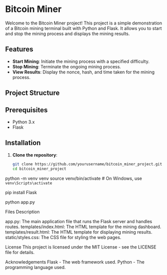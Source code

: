 # Bitcoin Miner

Welcome to the Bitcoin Miner project! This project is a simple demonstration of a Bitcoin mining terminal built with Python and Flask. It allows you to start and stop the mining process and displays the mining results.

## Features

- **Start Mining**: Initiate the mining process with a specified difficulty.
- **Stop Mining**: Terminate the ongoing mining process.
- **View Results**: Display the nonce, hash, and time taken for the mining process.

## Project Structure


## Prerequisites

- Python 3.x
- Flask

## Installation

1. **Clone the repository**:

   ```sh
   git clone https://github.com/yourusername/bitcoin_miner_project.git
   cd bitcoin_miner_project

python -m venv venv
source venv/bin/activate # On Windows, use `venv\Scripts\activate`

pip install Flask

python app.py

Files Description

app.py: The main application file that runs the Flask server and handles routes.
templates/index.html: The HTML template for the mining dashboard.
templates/result.html: The HTML template for displaying mining results.
static/styles.css: The CSS file for styling the web pages.

License
This project is licensed under the MIT License - see the LICENSE file for details.

Acknowledgements
Flask - The web framework used.
Python - The programming language used.
